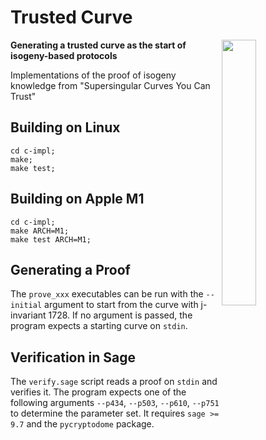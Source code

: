 # Trusted Curve

<img
 width="33%"
 align="right"
 src="https://user-images.githubusercontent.com/552961/152566766-66e227ff-e239-454e-9705-3e3d7f53b104.png"/>


**Generating a trusted curve as the start of isogeny-based protocols**

Implementations of the proof of isogeny knowledge from "Supersingular Curves You Can Trust"


## Building on Linux

```
cd c-impl;
make;
make test;
```

## Building on Apple M1

```
cd c-impl;
make ARCH=M1;
make test ARCH=M1;
```

## Generating a Proof

The `prove_xxx` executables can be run with the `--initial` argument to start from the curve with j-invariant 1728. If no argument is passed, the program expects a starting curve on `stdin`.

## Verification in Sage

The `verify.sage` script reads a proof on `stdin` and verifies it. The program expects one of the following arguments `--p434`, `--p503`, `--p610`, `--p751` to determine the parameter set. It requires `sage >= 9.7` and the `pycryptodome` package.

